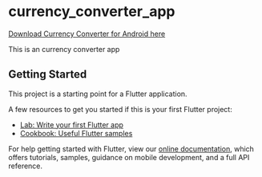 # currency_converter_app
[Download Currency Converter for Android here](https://play.google.com/store/apps/details?id=com.first.app.ahmad.wajid.currency_converter_app)


This is  an currency converter app

## Getting Started

This project is a starting point for a Flutter application.

A few resources to get you started if this is your first Flutter project:

- [Lab: Write your first Flutter app](https://flutter.io/docs/get-started/codelab)
- [Cookbook: Useful Flutter samples](https://flutter.io/docs/cookbook)

For help getting started with Flutter, view our 
[online documentation](https://flutter.io/docs), which offers tutorials, 
samples, guidance on mobile development, and a full API reference.


